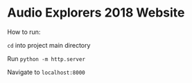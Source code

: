 # Audio Explorers 2018 Website

How to run:

`cd` into project main directory

Run `python -m http.server`

Navigate to `localhost:8000`